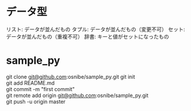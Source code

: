# データ型
リスト: データが並んだもの 
タプル: データが並んだもの（変更不可） 
セット: データが並んだもの（重複不可） 
辞書: キーと値がセットになったもの 

# sample_py
git clone git@github.com:osnibe/sample_py.git
git init  
git add README.md  
git commit -m "first commit"  
git remote add origin git@github.com:osnibe/sample_py.git  
git push -u origin master  

